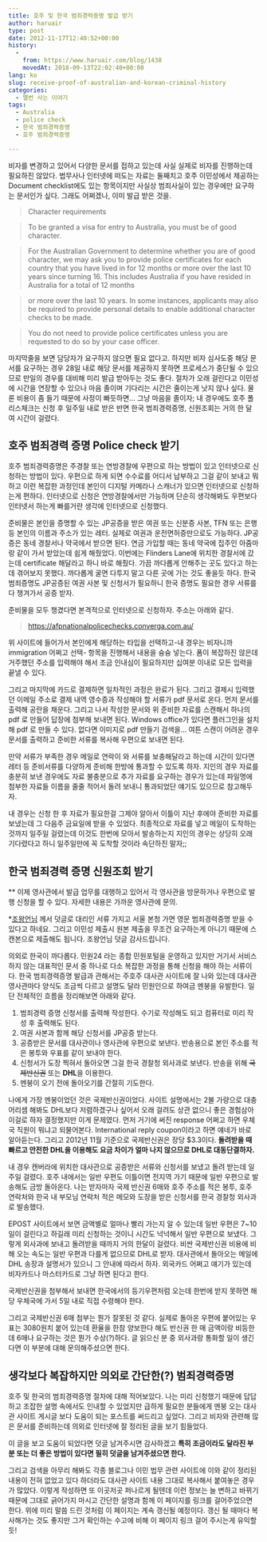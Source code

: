 ```yaml
---
title: 호주 및 한국 범죄경력증명 발급 받기
author: haruair
type: post
date: 2012-11-17T12:40:52+00:00
history:
  - 
    from: https://www.haruair.com/blog/1438
    movedAt: 2018-09-13T22:02:40+00:00
lang: ko
slug: receive-proof-of-australian-and-korean-criminal-history
categories:
  - 멜번 사는 이야기
tags:
  - Australia
  - police check
  - 한국 범죄경력증명
  - 호주 범죄경력증명

---
```

비자를 변경하고 있어서 다양한 문서를 접하고 있는데 사실 실제로 비자를 진행하는데 필요하진 않았다. 법무사나 인터넷에 떠도는 자료는 둘째치고 호주 이민성에서 제공하는 Document checklist에도 있는 항목이지만 사실상 범죄사실이 있는 경우에만 요구하는 문서인가 싶다. 그래도 어쩌겠나, 이미 발급 받은 것을.

> Character requirements
  
> To be granted a visa for entry to Australia, you must be of good character.
  
> For the Australian Government to determine whether you are of good character, we may ask you to provide police certificates for each country that you have lived in for 12 months or more over the last 10 years since turning 16. This includes Australia if you have resided in Australia for a total of 12 months
  
> or more over the last 10 years. In some instances, applicants may also be required to provide personal details to enable additional character checks to be made.
  
> You do not need to provide police certificates unless you are requested to do so by your case officer.

마지막줄을 보면 담당자가 요구하지 않으면 필요 없다고. 하지만 비자 심사도중 해당 문서를 요구하는 경우 28일 내로 해당 문서를 제공하지 못하면 프로세스가 중단될 수 있으므로 만일의 경우를 대비해 미리 발급 받아두는 것도 좋다. 절차가 오래 걸린다고 이민성에 시간을 연장할 수 있으나 마음 졸이며 기다리는 시간은 줄이는게 낫지 않나 싶다. 물론 비용이 좀 들기 때문에 사정이 빠듯하면&#8230; 그냥 마음을 졸이자; 내 경우에도 호주 폴리스체크는 신청 후 일주일 내로 받은 반면 한국 범죄경력증명, 신원조회는 거의 한 달 여 시간이 걸렸다.

## 호주 범죄경력 증명 Police check 받기

호주 범죄경력증명은 주경찰 또는 연방경찰에 우편으로 하는 방법이 있고 인터넷으로 신청하는 방법이 있다. 우편으로 하게 되면 수수료를 어디서 납부하고 그걸 같이 보내고 뭐하고 이런 복잡한 과정인데 본인이 디지털 카메라나 스캐너가 있으면 인터넷으로 신청하는게 편하다. 인터넷으로 신청은 연방경찰에서만 가능하며 단순히 생각해봐도 우편보다 인터넷서 하는게 빠를거란 생각에 인터넷으로 신청했다.

준비물은 본인을 증명할 수 있는 JP공증을 받은 여권 또는 신분증 사본, TFN 또는 은행 등 본인의 이름과 주소가 있는 레터. 실제로 여권과 운전면허증만으로도 가능하다. JP공증은 동네 경찰서나 약국에서 받으면 된다. 연금 가입할 때는 동네 약국에 집주인 아줌마랑 같이 가서 받았는데 쉽게 해줬었다. 이번에는 Flinders Lane에 위치한 경찰서에 갔는데 certificate 해달라고 하니 바로 해줬다. 가끔 까다롭게 안해주는 곳도 있다고 하는데 겪어보지 못했다. 까다롭게 굴면 다투지 말고 다른 곳에 가는 것도 좋을듯 하다. 한국 범죄증명도 JP공증된 여권 사본 및 신청서가 필요하니 한국 증명도 필요한 경우 서류를 다 챙겨가서 공증 받자.

준비물을 모두 챙겼다면 본격적으로 인터넷으로 신청하자. 주소는 아래와 같다.

> https://afpnationalpolicechecks.converga.com.au/ 

위 사이트에 들어가서 본인에게 해당하는 타입을 선택하고-내 경우는 비자니까 immigration 어쩌고 선택- 항목을 진행해서 내용을 슝슝 넣는다. 폼이 복잡하진 않은데 거주했던 주소를 입력해야 해서 조금 인내심이 필요하지만 십여분 이내로 모든 입력을 끝낼 수 있다.

그리고 마지막에 카드로 결제하면 일차적인 과정은 완료가 된다. 그리고 결제시 입력했던 이메일 주소로 결제 내역 영수증과 작성해야 할 서류가 pdf 문서로 온다. 먼저 문서를 출력해 공란을 채운다. 그리고 나서 작성한 문서와 위 준비한 자료를 스캔해서 하나의 pdf 로 만들어 답장에 첨부해 보내면 된다. Windows office가 있다면 플러그인을 설치해 pdf 로 만들 수 있다. 없다면 이미지로 pdf 만들기 검색을&#8230; 여튼 스캔이 어려운 경우 문서를 출력하고 준비한 서류를 복사해 우편으로 보내면 된다.

만약 서류가 부족한 경우 메일로 연락이 와 서류를 보충해달라고 하는데 시간이 있다면 레터 등 준비서류를 다양하게 준비해 한방에 통과할 수 있도록 하자. 지인의 경우 자료를 충분히 보낸 경우에도 자료 불충분으로 추가 자료를 요구하는 경우가 있는데 파일명에 첨부한 자료들 이름을 줄줄 적어서 돌려 보내니 통과되었단 얘기도 있으므로 참고해두자.

내 경우는 신청 한 후 자료가 필요한걸 그제야 알아서 이틀이 지난 후에야 준비한 자료를 보냈는데 그 다음주 금요일에 받을 수 있었다. 최종적으로 자료를 넣고 메일이 도착하는 것까지 일주일 걸렸는데 이것도 한번에 모아서 발송하는지 지인의 경우는 상당히 오래 기다렸다고 하니 일주일만에 꼭 도착할 것이라 속단하진 말자;;

## 한국 범죄경력 증명 신원조회 받기

** 이제 영사관에서 발급 업무를 대행하고 있어서 각 영사관을 방문하거나 우편으로 발행 신청을 할 수 있다. 자세한 내용은 가까운 영사관에 문의.

*[조왕언님][1] 께서 덧글로 대리인 서류 가지고 서울 본청 가면 영문 범죄경력증명 받을 수 있다고 하네요. 그리고 이민성 제출시 원본 제출을 무조건 요구하는게 아니기 때문에 스캔본으로 제출해도 됩니다. 조왕언님 덧글 감사드립니다.

의외로 한국이 까다롭다. 민원24 라는 종합 민원포털을 운영하고 있지만 거기서 서비스 하지 않는 대표적인 문서 중 하나로 다소 복잡한 과정을 통해 신청을 해야 하는 서류이다. 한국 범죄경력증명 발급과 관해서는 주호주 대사관 사이트에 잘 나와 있는데 대사관 영사관마다 양식도 조금씩 다르고 설명도 달라 민원인으로 하여금 멘붕을 유발한다. 일단 전체적인 흐름을 정리해보면 아래와 같다.

  1. 범죄경력 증명 신청서를 출력해 작성한다. 수기로 작성해도 되고 컴퓨터로 미리 작성 후 출력해도 된다.
  2. 여권 사본과 함께 해당 신청서를 JP공증 받는다.
  3. 공증받은 문서를 대사관이나 영사관에 우편으로 보낸다. 반송용으로 본인 주소를 적은 봉투와 우표를 같이 보내야 한다.
  4. 신청서가 도장 찍혀서 돌아오면 그걸 한국 경찰청 외사과로 보낸다. 반송을 위해 <del>국제반신권</del> 또는 **DHL**을 이용한다.
  5. 멘붕이 오기 전에 돌아오기를 간절히 기도한다.

나에게 가장 멘붕이었던 것은 국제반신권이었다. 사이트 설명에서는 2불 가량으로 대충 어리셈 해봐도 DHL보다 저렴하겠구나 싶어서 오래 걸려도 상관 없으니 좋은 경험삼아 이걸로 하자 결정했지만 이게 문제였다. 먼저 거기에 써진 response 어쩌고 하면 우체국 직원이 뭐냐고 되물어본다. International reply coupon이라고 하면 얘네가 바로 알아듣는다. 그리고 2012년 11월 기준으로 국제반신권은 장당 $3.3이다. **돌려받을 때 빠르고 안전한 DHL을 이용해도 요금 차이가 얼마 나지 않으므로 DHL로 대동단결하자.**

내 경우 캔버라에 위치한 대사관으로 공증받은 서류와 신청서를 보냈고 돌려 받는데 일주일 걸렸다. 호주 내에서는 일반 우편도 이틀이면 전지역 가기 때문에 일반 우편으로 발송해도 금방 돌아온다. 나는 받자마자 국제 반신권 6매와 호주 주소를 적은 봉투, 호주 연락처와 한국 내 부모님 연락처 적은 메모와 도장을 받은 신청서를 한국 경찰청 외사과로 발송했다.

EPOST 사이트에서 보면 금액별로 얼마나 빨리 가는지 알 수 있는데 일반 우편은 7~10일이 걸린다고 하길래 미리 신청하는 것이니 시간도 넉넉해서 일반 우편으로 보냈다. 그렇게 외사과에 보내고 돌려받을 때까지 거의 한달이 걸렸다. 비싼 국제반신권 비용에 비해 오는 속도는 일반 우편과 다를게 없으므로 DHL로 받자. 대사관에서 돌아오는 메일에 DHL 송장과 설명서가 있으니 그 안내에 따라서 하자. 외국카드 어쩌고 얘기가 있는데 비자카드나 마스터카드로 그냥 하면 된다고 한다.

국제반신권을 첨부해서 보내면 한국에서의 등기우편처럼 오는데 한번에 받지 못하면 해당 우체국에 가서 5일 내로 직접 수령해야 한다.

그리고 국제반신권 6매 첨부는 뭔가 잘못된 것 같다. 실제로 돌아온 우편에 붙어있는 우표는 3080원치 붙어 있는데 환율을 한참 양보한다 해도 반신권 한 매 금액이랑 비등한데 6매나 요구하는 것은 뭔가 수상(?)하다. 글 읽으신 분 중 외사과랑 통화할 일이 생긴다면 이 부분에 대해 문의해주셨으면 한다.

## 생각보다 복잡하지만 의외로 간단한(?) 범죄경력증명

호주 및 한국의 범죄경력증명 절차에 대해 적어보았다. 나는 미리 신청했기 때문에 답답하고 조잡한 설명 속에서도 인내할 수 있었지만 급하게 필요한 분들에게 멘붕 오는 대사관 사이트 게시글 보다 도움이 되는 포스트를 써드리고 싶었다. 그리고 비자와 관련해 많은 문서를 준비하는데 의외로 인터넷에 잘 정리된 글을 보기 힘들었다.

이 글을 보고 도움이 되었다면 덧글 남겨주시면 감사하겠고 **특히 조금이라도 달라진 부분 또는 더 좋은 방법이 있다면 필히 덧글을 남겨주셨으면 한다.**

그리고 검색을 아무리 해봐도 각종 블로그나 이민 법무 관련 사이트에 이와 같이 정리된 내용이 전혀 없었고 있다 하더라도 대사관 사이트 내용 그대로 복사해서 붙여놓은 경우가 많았다. 이렇게 작성하면 또 이곳저곳 퍼나르게 될텐데 이런 정보는 늘 변하고 바뀌기 때문에 그대로 긁어가지 마시고 간단한 설명과 함께 이 페이지를 링크를 걸어주었으면 한다. 위에 미리 말씀 드린 것처럼 이 페이지는 계속 갱신될 예정이다. 갱신 될 때마다 복사해가는 것도 좋지만 그거 확인하는 수고에 비해 이 페이지 링크 걸어 주시는게 유익할듯!

 [1]: #comment-1193